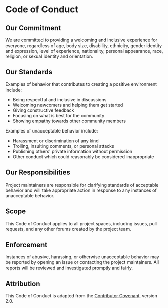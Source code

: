 # Code of Conduct

## Our Commitment

We are committed to providing a welcoming and inclusive experience for everyone, regardless of age, body size, disability, ethnicity, gender identity and expression, level of experience, nationality, personal appearance, race, religion, or sexual identity and orientation.

## Our Standards

Examples of behavior that contributes to creating a positive environment include:

- Being respectful and inclusive in discussions
- Welcoming newcomers and helping them get started
- Giving constructive feedback
- Focusing on what is best for the community
- Showing empathy towards other community members

Examples of unacceptable behavior include:

- Harassment or discrimination of any kind
- Trolling, insulting comments, or personal attacks
- Publishing others' private information without permission
- Other conduct which could reasonably be considered inappropriate

## Our Responsibilities

Project maintainers are responsible for clarifying standards of acceptable behavior and will take appropriate action in response to any instances of unacceptable behavior.

## Scope

This Code of Conduct applies to all project spaces, including issues, pull requests, and any other forums created by the project team.

## Enforcement

Instances of abusive, harassing, or otherwise unacceptable behavior may be reported by opening an issue or contacting the project maintainers. All reports will be reviewed and investigated promptly and fairly.

## Attribution

This Code of Conduct is adapted from the [Contributor Covenant](https://www.contributor-covenant.org), version 2.0.